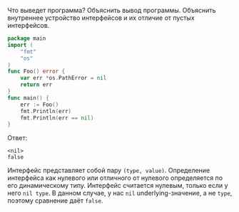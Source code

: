 Что выведет программа? Объяснить вывод программы. Объяснить внутреннее устройство интерфейсов и их отличие от пустых интерфейсов.

```go
package main
import (
	"fmt"
	"os"
)
func Foo() error {
	var err *os.PathError = nil
	return err
}
func main() {
	err := Foo()
	fmt.Println(err)
	fmt.Println(err == nil)
}
```

Ответ:
```
<nil>
false
```
Интерфейс представляет собой пару `(type, value)`. Определение интерфейса как нулевого или отличного от нулевого определяется по его динамическому типу. Интерфейс считается нулевым, только если у него `nil type`. В данном случае, у нас `nil` underlying-значение, а не `type`, поэтому сравнение даёт `false`. 